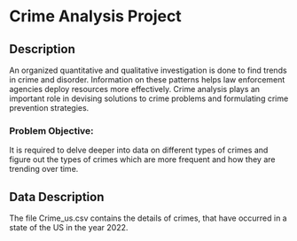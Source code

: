 # Crime Analysis Project

## Description
An organized quantitative and qualitative investigation is done to find trends in crime and disorder. Information on these patterns helps law enforcement agencies deploy resources more effectively. Crime analysis plays an important role in devising solutions to crime problems and formulating crime prevention strategies.  

 

### Problem Objective: 
It is required to delve deeper into data on different types of crimes and figure out the types of crimes which are more frequent and how they are trending over time. 

 

## Data Description

The file Crime_us.csv contains the details of crimes, that have occurred in a state of the US in the year 2022. 
